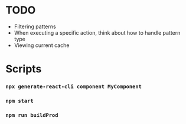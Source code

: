 # TODO
- Filtering patterns
- When executing a specific action, think about how to handle pattern type
- Viewing current cache

# Scripts
### `npx generate-react-cli component MyComponent`
### `npm start`
### `npm run buildProd`

